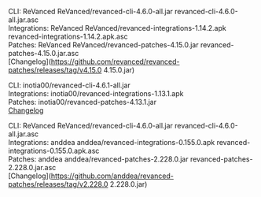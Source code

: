 CLI: ReVanced
ReVanced/revanced-cli-4.6.0-all.jar
revanced-cli-4.6.0-all.jar.asc  
Integrations: ReVanced
ReVanced/revanced-integrations-1.14.2.apk
revanced-integrations-1.14.2.apk.asc  
Patches: ReVanced
ReVanced/revanced-patches-4.15.0.jar
revanced-patches-4.15.0.jar.asc  
[Changelog](https://github.com/revanced/revanced-patches/releases/tag/v4.15.0
4.15.0.jar)




CLI: inotia00/revanced-cli-4.6.1-all.jar  
Integrations: inotia00/revanced-integrations-1.13.1.apk  
Patches: inotia00/revanced-patches-4.13.1.jar  
[Changelog](https://github.com/inotia00/revanced-patches/releases/tag/v4.13.1)




CLI: ReVanced
ReVanced/revanced-cli-4.6.0-all.jar
revanced-cli-4.6.0-all.jar.asc  
Integrations: anddea
anddea/revanced-integrations-0.155.0.apk
revanced-integrations-0.155.0.apk.asc  
Patches: anddea
anddea/revanced-patches-2.228.0.jar
revanced-patches-2.228.0.jar.asc  
[Changelog](https://github.com/anddea/revanced-patches/releases/tag/v2.228.0
2.228.0.jar)

